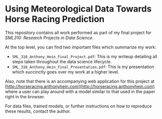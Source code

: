 # Using Meteorological Data Towards Horse Racing Prediction

This repository contains all work performed as part of my final project for _SML310: Research Projects in Data Science_.

At the top level, you can find two important files which summarize my work:

- `SML_310_Anthony_Hein_Final_Project.pdf`: This is my writeup detailing all steps taken throughout the data science lifecycle.
- `SML_310_Anthony_Hein_Final_Presentation.pdf`: This is my presentation which succinctly goes over my work at a higher level.

Also, note that there is an accompanying web application for this project at [http://horseracing.anthonyhein.com](http://horseracing.anthonyhein.com) where
a user can play around with a model similar to that used in the paper right in the browser.

For data files, trained models, or further instructions on how to reproduce these results, contact the author.

